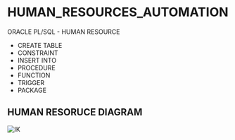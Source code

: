 # HUMAN_RESOURCES_AUTOMATION
 ORACLE PL/SQL - HUMAN RESOURCE
  - CREATE TABLE
  - CONSTRAINT
  - INSERT INTO
  - PROCEDURE
  - FUNCTION
  - TRIGGER
  - PACKAGE

## HUMAN RESORUCE DIAGRAM
![IK](https://user-images.githubusercontent.com/98910348/209212690-a87823f4-35f0-472b-a6ec-7ede1c50bec5.jpg)
